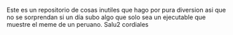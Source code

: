 Este es un repositorio de cosas inutiles que hago por pura diversion
asi que no se sorprendan si un día subo algo que solo sea un ejecutable 
que muestre el meme de un peruano. Salu2 cordiales

